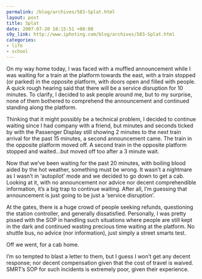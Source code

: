 ```yaml
--- 
permalink: /blog/archives/583-Splat.html
layout: post
title: Splat
date: 2007-07-20 18:15:51 +08:00
s9y_link: http://www.iphoting.com/blog/archives/583-Splat.html
categories: 
- life
- school
---
```

<p class="whiteline"><p>On my way home today, I was faced with a muffled announcement while I was waiting for a train at the platform towards the east, with a train stopped (or parked) in the opposite platform, with doors open and filled with people. A quick rough hearing said that there will be a service disruption for 10 minutes. To clarify, I decided to ask people around me, but to my surprise, none of them bothered to comprehend the announcement and continued standing along the platform.</p>
</p><p class="whiteline"><p>Thinking that it might possibly be a technical problem, I decided to continue waiting since I had company with a friend, but minutes and seconds ticked by with the Passenger Display still showing 2 minutes to the next train arrival for the past 15 minutes, a second announcement came. The train in the opposite platform moved off. A second train in the opposite platform stopped and waited...but moved off too after a 3 minute wait.</p>
</p><p class="whiteline"><p>Now that we&#8217;ve been waiting for the past 20 minutes, with boiling blood aided by the hot weather, something must be wrong. It wasn&#8217;t a nightmare as I wasn&#8217;t in &#8216;autopilot&#8217; mode and we decided to go down to get a cab. Looking at it, with no announcement nor advice nor decent comprehendible information, it&#8217;s a big trap to continue waiting. After all, I&#8217;m guessing that announcement is just going to be just a &#8216;service disruption&#8217;.</p>
</p><p class="whiteline"><p>At the gates, there is a huge crowd of people seeking refunds, questioning the station controller, and generally dissatisfied. Personally, I was pretty pissed with the SOP in handling such situations where people are still kept in the dark and continued wasting precious time waiting at the platform. No shuttle bus, no advice (nor information), just simply a street smarts test.</p>
</p><p class="whiteline"><p>Off we went, for a cab home.</p>
</p><p class="break"><p>I&#8217;m so tempted to blast a letter to them, but I guess I won&#8217;t get any decent response; nor decent compensation given that the cost of travel is waived. SMRT&#8217;s SOP for such incidents is extremely poor, given their experience.</p></p>
